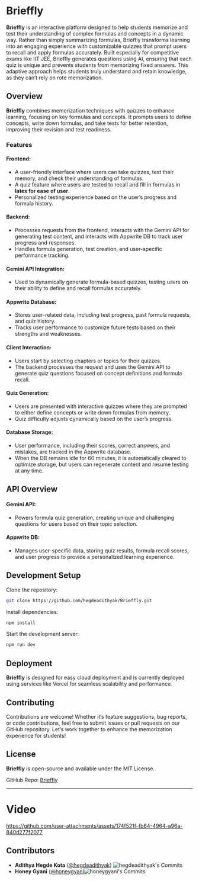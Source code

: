 # Brieffly

**Brieffly** is an interactive platform designed to help students memorize and test their understanding of complex formulas and concepts in a dynamic way. Rather than simply summarizing formulas, Brieffly transforms learning into an engaging experience with customizable quizzes that prompt users to recall and apply formulas accurately. Built especially for competitive exams like IIT JEE, Brieffly generates questions using AI, ensuring that each quiz is unique and prevents students from memorizing fixed answers. This adaptive approach helps students truly understand and retain knowledge, as they can’t rely on rote memorization.

## Overview

**Brieffly** combines memorization techniques with quizzes to enhance learning, focusing on key formulas and concepts. It prompts users to define concepts, write down formulas, and take tests for better retention, improving their revision and test readiness.

### Features

#### **Frontend**:
- A user-friendly interface where users can take quizzes, test their memory, and check their understanding of formulas.
- A quiz feature where users are tested to recall and fill in formulas in **latex for ease of user**.
- Personalized testing experience based on the user’s progress and formula history.
  
#### **Backend**:
- Processes requests from the frontend, interacts with the Gemini API for generating test content, and interacts with Appwrite DB to track user progress and responses.
- Handles formula generation, test creation, and user-specific performance tracking.

#### **Gemini API Integration**:
- Used to dynamically generate formula-based quizzes, testing users on their ability to define and recall formulas accurately.
  
#### **Appwrite Database**:
- Stores user-related data, including test progress, past formula requests, and quiz history.
- Tracks user performance to customize future tests based on their strengths and weaknesses.

#### **Client Interaction**:
- Users start by selecting chapters or topics for their quizzes.
- The backend processes the request and uses the Gemini API to generate quiz questions focused on concept definitions and formula recall.
  
#### **Quiz Generation**:
- Users are presented with interactive quizzes where they are prompted to either define concepts or write down formulas from memory.
- Quiz difficulty adjusts dynamically based on the user’s progress.
  
#### **Database Storage**:
- User performance, including their scores, correct answers, and mistakes, are tracked in the Appwrite database.
- When the DB remains idle for 60 minutes, it is automatically cleared to optimize storage, but users can regenerate content and resume testing at any time.

## API Overview

#### **Gemini API**:
- Powers formula quiz generation, creating unique and challenging questions for users based on their topic selection.

#### **Appwrite DB**:
- Manages user-specific data, storing quiz results, formula recall scores, and user progress to provide a personalized learning experience.

## Development Setup

Clone the repository:

```bash
git clone https://github.com/hegdeadithyak/Brieffly.git
```

Install dependencies:

```bash
npm install
```

Start the development server:

```bash
npm run dev
```

## Deployment

**Brieffly** is designed for easy cloud deployment and is currently deployed using services like Vercel for seamless scalability and performance.

## Contributing

Contributions are welcome! Whether it’s feature suggestions, bug reports, or code contributions, feel free to submit issues or pull requests on our GitHub repository. Let’s work together to enhance the memorization experience for students!

## License

**Brieffly** is open-source and available under the MIT License.


GitHub Repo: [Brieffly](https://github.com/hegdeadithyak/Brieffly)

---

# Video


https://github.com/user-attachments/assets/174f521f-fb64-4964-a96a-840d277f2077




## Contributors

- **Adithya Hegde Kota** ([@hegdeadithyak](https://github.com/hegdeadithyak))
  ![hegdeadithyak's Commits](https://github.com/user-attachments/assets/ec9bae78-1e78-4ec8-8703-59475a13f96b)
- **Honey Gyani** ([@honeygyani](https://github.com/honeygyani)![honeygyani's Commits](https://github.com/user-attachments/assets/c8884f30-2c48-4aea-b892-03951d11470b)

  
